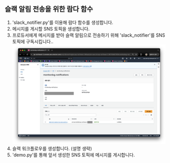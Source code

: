 ## 슬랙 알림 전송을 위한 람다 함수

1. 'slack_notifier.py'를 이용해 람다 함수를 생성합니다.
2. 메시지를 게시할 SNS 토픽을 생성합니다.
3. 프로듀서에게 메시지를 받아 슬랙 알림으로 전송하기 위해 'slack_notifier'를 SNS 토픽에 구독시킵니다..  
![SNS 구독](/assets/sns_subscribe.png)  
4. 슬랙 워크플로우를 생성합니다. (설명 생략)
5. 'demo.py'를 통해 앞서 생성한 SNS 토픽에 메시지를 게시합니다.  